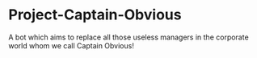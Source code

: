 # Project-Captain-Obvious
A bot which aims to replace all those useless managers in the corporate world whom we call Captain Obvious!
